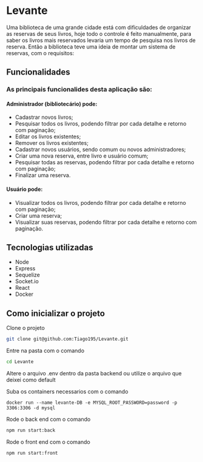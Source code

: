 # Levante

Uma biblioteca de uma grande cidade está com dificuldades de organizar as reservas de seus livros,
hoje todo o controle é feito manualmente, para saber os livros mais reservados levaria um tempo de pesquisa nos livros de reserva.
Então a biblioteca teve uma ideia de montar um sistema de reservas, com o requisitos:

## Funcionalidades
### As principais funcionalides desta aplicação são:
#### Administrador (bibliotecário) pode:
- Cadastrar novos livros;
- Pesquisar todos os livros, podendo filtrar por cada detalhe e retorno com paginação;
- Editar os livros existentes;
- Remover os livros existentes;
- Cadastrar novos usuários, sendo comum ou novos administradores;
- Criar uma nova reserva, entre livro e usuário comum;
- Pesquisar todas as reservas, podendo filtrar por cada detalhe e retorno com paginação;
- Finalizar uma reserva.

#### Usuário pode:
- Visualizar todos os livros, podendo filtrar por cada detalhe e retorno com paginação;
- Criar uma reserva;
- Visualizar suas reservas, podendo filtrar por cada detalhe e retorno com paginação.

## Tecnologias utilizadas
 - Node
 - Express
 - Sequelize
 - Socket.io
 - React
 - Docker
 
## Como inicializar o projeto

Clone o projeto
```bash
git clone git@github.com:Tiago195/Levante.git
```

Entre na pasta com o comando
```bash
cd Levante
```

Altere o arquivo .env dentro da pasta backend ou utilize o arquivo que deixei como default

Suba os containers necessarios com o comando
```docker
docker run --name levante-DB -e MYSQL_ROOT_PASSWORD=password -p 3306:3306 -d mysql
```

Rode o back end com o comando
```bash
npm run start:back
```

Rode o front end com o comando
```bash
npm run start:front
```

